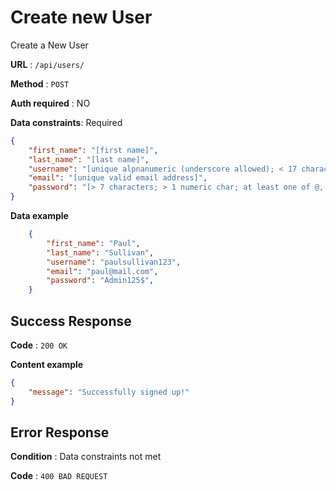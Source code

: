 # Create new User

Create a New User

**URL** : `/api/users/`

**Method** : `POST`

**Auth required** : NO

**Data constraints**: Required

```json
{
    "first_name": "[first name]",
    "last_name": "[last name]",
    "username": "[unique alpnanumeric (underscore allowed); < 17 characters]",
    "email": "[unique valid email address]",
    "password": "[> 7 characters; > 1 numeric char; at least one of @, !, #, $, % or ^; > 1 uppercase char; not reserved password (i.e. 'password')]"
}
```

**Data example**

```json
    {
        "first_name": "Paul",
        "last_name": "Sullivan",
        "username": "paulsullivan123",
        "email": "paul@mail.com",
        "password": "Admin125$",
    }
```

## Success Response

**Code** : `200 OK`

**Content example**

```json
{
    "message": "Successfully signed up!"
}
```

## Error Response

**Condition** : Data constraints not met

**Code** : `400 BAD REQUEST`

